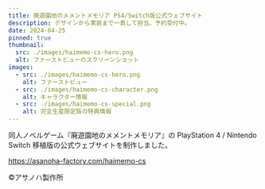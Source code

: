 ```yaml
---
title: 廃遊園地のメメントメモリア PS4/Switch版公式ウェブサイト
description: デザインから実装まで一貫して担当。予約受付中。
date: 2024-04-25
pinned: true
thumbnail:
  src: ./images/haimemo-cs-hero.png
  alt: ファーストビューのスクリーンショット
images:
  - src: ./images/haimemo-cs-hero.png
    alt: ファーストビュー
  - src: ./images/haimemo-cs-character.png
    alt: キャラクター情報
  - src: ./images/haimemo-cs-special.png
    alt: 完全生産限定版の特典情報
---
```


同人ノベルゲーム『廃遊園地のメメントメモリア』の PlayStation 4 / Nintendo Switch 移植版の公式ウェブサイトを制作しました。

https://asanoha-factory.com/haimemo-cs

&copy;アサノハ製作所
